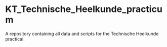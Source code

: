 # KT_Technische_Heelkunde_practicum
A repository containing all data and scripts for the Technische Heelkunde practical. 
